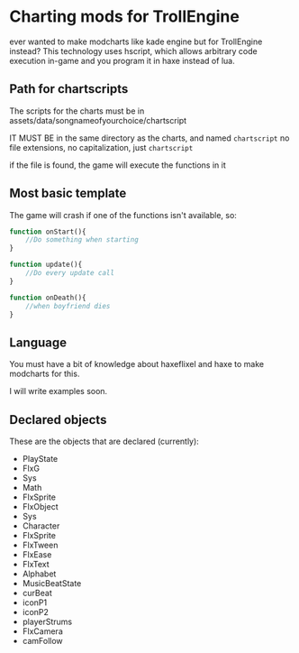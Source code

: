 # Charting mods for TrollEngine
ever wanted to make modcharts like kade engine but for TrollEngine instead? This technology uses hscript, which allows arbitrary code execution in-game and you program it in haxe instead of lua.
## Path for chartscripts
The scripts for the charts must be in assets/data/songnameofyourchoice/chartscript

IT MUST BE in the same directory as the charts, and named ``chartscript``
no file extensions, no capitalization, just ``chartscript``

if the file is found, the game will execute the functions in it
## Most basic template
The game will crash if one of the functions isn't available, so:
```haxe
function onStart(){
    //Do something when starting
}

function update(){
    //Do every update call
}

function onDeath(){
    //when boyfriend dies
}
```
## Language
You must have a bit of knowledge about haxeflixel and haxe to make modcharts for this.

I will write examples soon.
## Declared objects
These are the objects that are declared (currently):
* PlayState
* FlxG
* Sys
* Math
* FlxSprite
* FlxObject
* Sys
* Character
* FlxSprite
* FlxTween
* FlxEase
* FlxText
* Alphabet
* MusicBeatState
* curBeat
* iconP1
* iconP2
* playerStrums
* FlxCamera
* camFollow